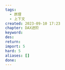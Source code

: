 ```yaml
---
tags:
  - 原理
  - 上下文
created: 2023-09-10 17:23
chapter: DAX进阶
keyword: 
des: 
return: 
import: 5
hard: 5
aliases: []
done:
---
```

